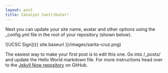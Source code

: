 ```yaml
---
layout: post
title: Catalyst Contributor!
---
```


Next you can update your site name, avatar and other options using the _config.yml file in the root of your repository (shown below).

![UCSC Sign]({{ site.baseurl }}/images/santa-cruz.png)

The easiest way to make your first post is to edit this one. Go into /_posts/ and update the Hello World markdown file. For more instructions head over to the [Jekyll Now repository](https://github.com/barryclark/jekyll-now) on GitHub.
